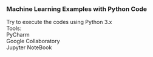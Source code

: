### Machine Learning Examples with Python Code
Try to execute the codes using Python 3.x <br>
Tools: <br>
PyCharm <br>
Google Collaboratory <br>
Jupyter NoteBook <br>

